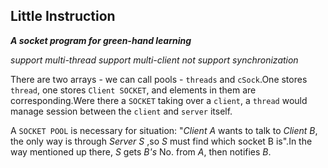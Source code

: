 ## Little Instruction

***A socket program for green-hand learning***

*support multi-thread*    *support multi-client*    *not support synchronization*

There are two arrays - we can call pools - `threads` and  `cSock`.One stores `thread`, one stores `Client SOCKET`, and elements in them are corresponding.Were there a `SOCKET` taking over a `client`, a `thread` would manage session between the `client` and `server` itself.

A `SOCKET POOL` is necessary for situation: "*Client A* wants to talk to *Client B*, the only way is through *Server S* ,so *S* must find which socket B is".In the way mentioned up there, *S* gets *B's* No. from *A*, then notifies *B*.